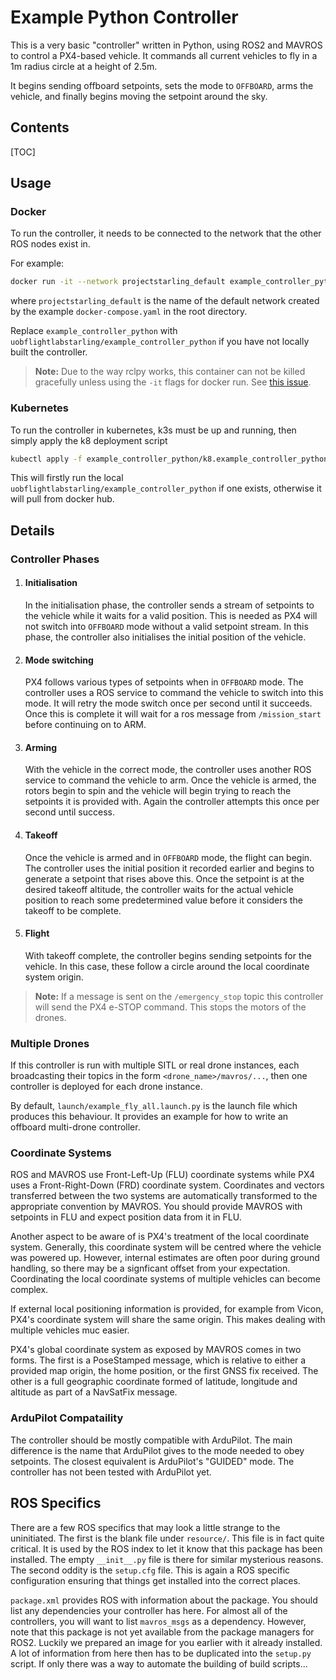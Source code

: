 # Example Python Controller

This is a very basic "controller" written in Python, using ROS2 and MAVROS to control a PX4-based vehicle. It commands all current vehicles to fly in a 1m radius circle at a height of 2.5m.

It begins sending offboard setpoints, sets the mode to `OFFBOARD`, arms the vehicle, and finally begins moving the setpoint around the sky.

## Contents
[TOC]

## Usage

### Docker
To run the controller, it needs to be connected to the network that the other ROS nodes exist in.

For example:
```bash
docker run -it --network projectstarling_default example_controller_python
```
where `projectstarling_default` is the name of the default network created by the example `docker-compose.yaml` in the root directory.

Replace `example_controller_python` with `uobflightlabstarling/example_controller_python` if you have not locally built the controller. 

> **Note:** Due to the way rclpy works, this container can not be killed gracefully unless
using the `-it` flags for docker run. See [this issue](https://github.com/ros2/rclpy/issues/527).

### Kubernetes

To run the controller in kubernetes, k3s must be up and running, then simply apply the k8 deployment script
```bash
kubectl apply -f example_controller_python/k8.example_controller_python.amd64.yaml
```

This will firstly run the local `uobflightlabstarling/example_controller_python` if one exists, otherwise it will pull from docker hub. 

## Details

### Controller Phases

 1. #### Initialisation
    
    In the initialisation phase, the controller sends a stream of setpoints to
    the vehicle while it waits for a valid position. This is needed as PX4 will
    not switch into `OFFBOARD` mode without a valid setpoint stream. In this
    phase, the controller also initialises the initial position of the vehicle.

 1. #### Mode switching
 
    PX4 follows various types of setpoints when in `OFFBOARD` mode. The
    controller uses a ROS service to command the vehicle to switch into this
    mode. It will retry the mode switch once per second until it succeeds.
    Once this is complete it will wait for a ros message from `/mission_start` before continuing on to ARM. 

 1. #### Arming

    With the vehicle in the correct mode, the controller uses another ROS
    service to command the vehicle to arm. Once the vehicle is armed, the
    rotors begin to spin and the vehicle will begin trying to reach the
    setpoints it is provided with. Again the controller attempts this once
    per second until success.

 1. #### Takeoff

    Once the vehicle is armed and in `OFFBOARD` mode, the flight can begin. The
    controller uses the initial position it recorded earlier and begins to
    generate a setpoint that rises above this. Once the setpoint is at the
    desired takeoff altitude, the controller waits for the actual vehicle
    position to reach some predetermined value before it considers the takeoff
    to be complete.

 1. #### Flight

    With takeoff complete, the controller begins sending setpoints for the
    vehicle. In this case, these follow a circle around the local coordinate
    system origin.

> **Note:** If a message is sent on the `/emergency_stop` topic this controller will send the PX4 e-STOP command. This stops the motors of the drones. 

### Multiple Drones

If this controller is run with multiple SITL or real drone instances, each broadcasting their topics in the form `<drone_name>/mavros/...`, then one controller is deployed for each drone instance. 

By default, `launch/example_fly_all.launch.py` is the launch file which produces this behaviour. It provides an example for how to write an offboard multi-drone controller. 

### Coordinate Systems

ROS and MAVROS use Front-Left-Up (FLU) coordinate systems while PX4 uses a
Front-Right-Down (FRD) coordinate system. Coordinates and vectors transferred
between the two systems are automatically transformed to the appropriate
convention by MAVROS. You should provide MAVROS with setpoints in FLU and
expect position data from it in FLU.

Another aspect to be aware of is PX4's treatment of the local coordinate
system. Generally, this coordinate system will be centred where the vehicle
was powered up. However, internal estimates are often poor during ground
handling, so there may be a signficant offset from your expectation.
Coordinating the local coordinate systems of multiple vehicles can become
complex.

If external local positioning information is provided, for example from Vicon,
PX4's coordinate system will share the same origin. This makes dealing with
multiple vehicles muc easier.

PX4's global coordinate system as exposed by MAVROS comes in two forms.
The first is a PoseStamped message, which is relative to either a provided map
origin, the home position, or the first GNSS fix received. The other is a full
geographic coordinate formed of latitude, longitude and altitude as part of a
NavSatFix message.

### ArduPilot Compataility

The controller should be mostly compatible with ArduPilot. The main difference
is the name that ArduPilot gives to the mode needed to obey setpoints. The
closest equivalent is ArduPilot's "GUIDED" mode. The controller has not been
tested with ArduPilot yet.

## ROS Specifics

There are a few ROS specifics that may look a little strange to the
uninitiated. The first is the blank file under `resource/`. This file is in
fact quite critical. It is used by the ROS index to let it know that this
package has been installed. The empty `__init__.py` file is there for similar
mysterious reasons. The second oddity is the `setup.cfg` file. This is again
a ROS specific configuration ensuring that things get installed into the
correct places.

`package.xml` provides ROS with information about the package. You should list
any dependencies your controller has here. For almost all of the controllers,
you will want to list `mavros_msgs` as a dependency. However, note that this
package is not yet available from the package managers for ROS2. Luckily
we prepared an image for you earlier with it already installed. A lot of
information from here then has to be duplicated into the `setup.py` script. If
only there was a way to automate the building of build scripts...